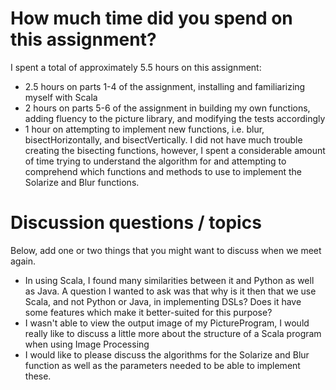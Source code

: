#  How much time did you spend on this assignment?

I spent a total of approximately 5.5 hours on this assignment:
- 2.5 hours on parts 1-4 of the assignment, installing and familiarizing myself with Scala
- 2 hours on parts 5-6 of the assignment in building my own functions, adding fluency to the picture library, and modifying the tests accordingly
- 1 hour on attempting to implement new functions, i.e. blur, bisectHorizontally, and bisectVertically. I did not have much trouble creating the bisecting functions, however, I spent a considerable amount of time trying to understand the algorithm for and attempting to comprehend which functions and methods to use to implement the Solarize and Blur functions.
# Discussion questions / topics
Below, add one or two things that you might want to discuss when we meet again.

- In using Scala, I found many similarities between it and Python as well as Java. A question I wanted to ask was that why is it then that we use Scala, and not Python or Java, in implementing DSLs? Does it have some features which make it better-suited for this purpose?
- I wasn't able to view the output image of my PictureProgram, I would really like to discuss a little more about the structure of a Scala program when using Image Processing
- I would like to please discuss the algorithms for the Solarize and Blur function as well as the parameters needed to be able to implement these.
